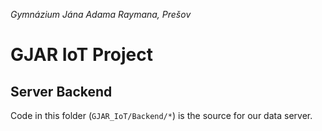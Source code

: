 *Gymnázium Jána Adama Raymana, Prešov*

# GJAR IoT Project
## Server Backend

Code in this folder (`GJAR_IoT/Backend/*`) is the source for our data server.

